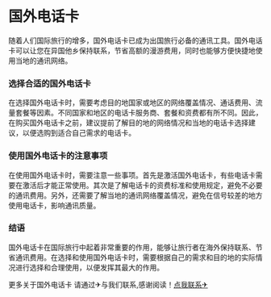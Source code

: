 # 国外电话卡

随着人们国际旅行的增多，国外电话卡已成为出国旅行必备的通讯工具。国外电话卡可以让您在异国他乡保持联系，节省高额的漫游费用，同时也能够方便快捷地使用当地的通讯网络。

### 选择合适的国外电话卡

在选择国外电话卡时，需要考虑目的地国家或地区的网络覆盖情况、通话费用、流量套餐等因素。不同国家和地区的电话卡服务商、套餐和资费都有所不同。因此，在购买国外电话卡之前，建议提前了解目的地的网络情况和当地的电话卡选择建议，以便选购到适合自己需求的电话卡。

### 使用国外电话卡的注意事项

在使用国外电话卡时，需要注意一些事项。首先是激活国外电话卡，有些电话卡需要在激活后才能正常使用。其次是了解电话卡的资费标准和使用规定，避免不必要的通讯费用。另外，还需要了解当地的通讯网络覆盖情况，避免在信号较差的地方使用电话卡，影响通讯质量。

### 结语

国外电话卡在国际旅行中起着非常重要的作用，能够让旅行者在海外保持联系、节省通讯费用。在选择和使用国外电话卡时，需要根据自己的需求和目的地的实际情况进行选择和合理使用，以便发挥其最大的作用。

更多关于国外电话卡 请通过✈与我们联系,感谢阅读！[点我联系✈](https://qa.k02.cc)